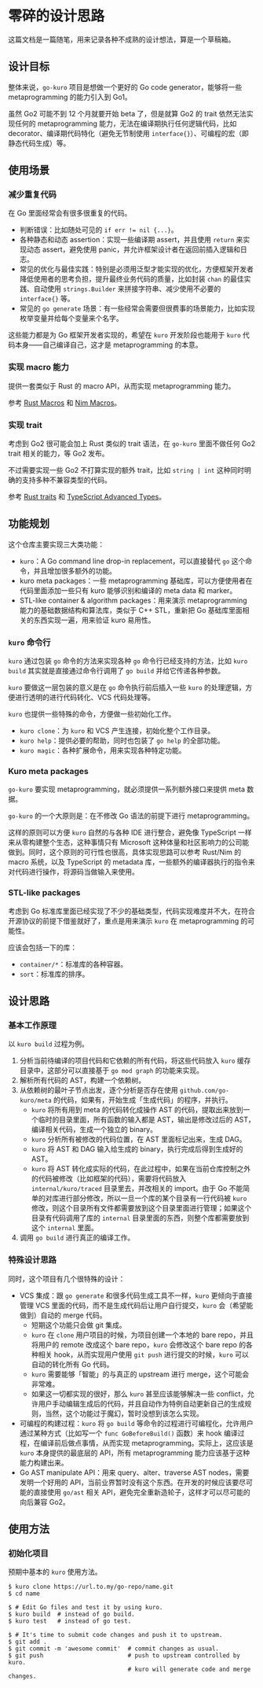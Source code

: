 # 零碎的设计思路

这篇文档是一篇随笔，用来记录各种不成熟的设计想法，算是一个草稿箱。

## 设计目标

整体来说，`go-kuro` 项目是想做一个更好的 Go code generator，能够将一些 metaprogramming 的能力引入到 Go1。

虽然 Go2 可能不到 12 个月就要开始 beta 了，但是就算 Go2 的 trait 依然无法实现任何的 metaprogramming 能力，无法在编译期执行任何逻辑代码，比如 decorator、编译期代码特化（避免无节制使用 `interface{}`）、可编程的宏（即静态代码生成）等。

## 使用场景

### 减少重复代码

在 Go 里面经常会有很多很重复的代码。

- 判断错误：比如随处可见的 `if err != nil {...}`。
- 各种静态和动态 assertion：实现一些编译期 assert，并且使用 `return` 来实现动态 assert，避免使用 panic，并允许框架设计者在返回前插入逻辑和日志。
- 常见的优化与最佳实践：特别是必须用泛型才能实现的优化，方便框架开发者降低使用者的思考负担，提升最终业务代码的质量，比如封装 `chan` 的最佳实践、自动使用 `strings.Builder` 来拼接字符串、减少使用不必要的 `interface{}` 等。
- 常见的 `go generate` 场景：有一些经常会需要但很费事的场景能力，比如实现枚举变量并给每个变量来个名字。

这些能力都是为 Go 框架开发者实现的，希望在 `kuro` 开发阶段也能用于 `kuro` 代码本身——自己编译自己，这才是 metaprogramming 的本意。

### 实现 macro 能力

提供一套类似于 Rust 的 macro API，从而实现 metaprogramming 能力。

参考 [Rust Macros](https://doc.rust-lang.org/1.43.0/book/ch19-06-macros.html) 和 [Nim Macros](https://nim-lang.org/docs/manual.html#macros)。

### 实现 trait

考虑到 Go2 很可能会加上 Rust 类似的 trait 语法，在 `go-kuro` 里面不做任何 Go2 trait 相关的能力，等 Go2 发布。

不过需要实现一些 Go2 不打算实现的额外 trait，比如 `string | int` 这种同时明确的支持多种不兼容类型的代码。

参考 [Rust traits](https://doc.rust-lang.org/1.43.0/book/ch10-02-traits.html) 和 [TypeScript Advanced Types](https://www.typescriptlang.org/docs/handbook/advanced-types.html)。

## 功能规划

这个仓库主要实现三大类功能：

- `kuro`：A Go command line drop-in replacement，可以直接替代 `go` 这个命令，并且增加很多额外的功能。
- kuro meta packages：一些 metaprogramming 基础库，可以方便使用者在代码里面添加一些只有 kuro 能够识别和编译的 meta data 和 marker。
- STL-like container & algorithm packages：用来演示 metaprogramming 能力的基础数据结构和算法库，类似于 C++ STL，重新把 Go 基础库里面相关的东西实现一遍，用来验证 kuro 易用性。

### `kuro` 命令行

`kuro` 通过包装 `go` 命令的方法来实现各种 `go` 命令行已经支持的方法，比如 `kuro build` 其实就是直接通过命令行调用了 `go build` 并给它传递各种参数。

`kuro` 要做这一层包装的意义是在 `go` 命令执行前后插入一些 `kuro` 的处理逻辑，方便进行透明的进行代码转化、VCS 代码处理等。

`kuro` 也提供一些特殊的命令，方便做一些初始化工作。

- `kuro clone`：为 `kuro` 和 VCS 产生连接，初始化整个工作目录。
- `kuro help`：提供必要的帮助，同时也包装了 `go help` 的全部功能。
- `kuro magic`：各种扩展命令，用来实现各种特定功能。

### Kuro meta packages

`go-kuro` 要实现 metaprogramming，就必须提供一系列额外接口来提供 meta 数据。

`go-kuro` 的一个大原则是：在不修改 Go 语法的前提下进行 metaprogramming。

这样的原则可以方便 `kuro` 自然的与各种 IDE 进行整合，避免像 TypeScript 一样来从零构建整个生态，这种事情只有 Microsoft 这种体量和社区影响力的公司能做到。同时，这个原则的可行性也很高，具体实现思路可以参考 Rust/Nim 的 macro 系统，以及 TypeScript 的 metadata 库，一些额外的编译器执行的指令来对代码进行操作，将源码当做输入来使用。

### STL-like packages

考虑到 Go 标准库里面已经实现了不少的基础类型，代码实现难度并不大，在符合开源协议的前提下借鉴就好了，重点是用来演示 `kuro` 在 metaprogramming 的可能性。

应该会包括一下的库：

- `container/*`：标准库的各种容器。
- `sort`：标准库的排序。

## 设计思路

### 基本工作原理

以 `kuro build` 过程为例。

1. 分析当前待编译的项目代码和它依赖的所有代码，将这些代码放入 `kuro` 缓存目录中，这部分可以直接基于 `go mod graph` 的功能来实现。
2. 解析所有代码的 AST，构建一个依赖树。
3. 从依赖树的最叶子节点出发，逐个分析是否存在使用 `github.com/go-kuro/meta` 的代码，如果有，开始生成「生成代码」的程序，并执行。
   - `kuro` 将所有用到 meta 的代码转化成操作 AST 的代码，提取出来放到一个临时的目录里面，所有函数的输入都是 AST，输出是修改过后的 AST，编译相关代码，生成一个独立的 binary。
   - `kuro` 分析所有被修改的代码位置，在 AST 里面标记出来，生成 DAG。
   - `kuro` 将 AST 和 DAG 输入给生成的 binary，执行完成后得到生成好的 AST。
   - `kuro` 将 AST 转化成实际的代码，在此过程中，如果在当前仓库控制之外的代码被修改（比如框架的代码），需要将代码放入 `internal/kuro/traced` 目录里去，并改相关的 import。由于 Go 不能简单的对库进行部分修改，所以一旦一个库的某个目录有一行代码被 `kuro` 修改，则这个目录所有文件都需要放到这个目录里面进行管理；如果这个目录有代码调用了库的 `internal` 目录里面的东西，则整个库都需要放到这个 `internal` 里面。
4. 调用 `go build` 进行真正的编译工作。

### 特殊设计思路

同时，这个项目有几个很特殊的设计：

- VCS 集成：跟 `go generate` 和很多代码生成工具不一样，`kuro` 更倾向于直接管理 VCS 里面的代码，而不是生成代码后让用户自行提交，`kuro` 会（希望能做到）自动的 merge 代码。
  - 短期这个功能只会做 git 集成。
  - `kuro` 在 `clone` 用户项目的时候，为项目创建一个本地的 bare repo，并且将用户的 remote 改成这个 bare repo，`kuro` 会修改这个 bare repo 的各种相关 hook，从而实现用户使用 `git push` 进行提交的时候，`kuro` 可以自动的转化所有 Go 代码。
  - `kuro` 需要能够「智能」的与真正的 upstream 进行 merge，这个可能会非常难。
  - 如果这一切都实现的很好，那么 `kuro` 甚至应该能够解决一些 conflict，允许用户手动编辑生成后的代码，并且自动作为特例自动更新自己的生成规则，当然，这个功能过于魔幻，暂时没想到该怎么实现。
- 可编程的构建过程：`kuro` 将 `go build` 等命令的过程进行可编程化，允许用户通过某种方式（比如写一个 `func GoBeforeBuild()` 函数）来 hook 编译过程，在编译前后做点事情，从而实现 metaprogramming。实际上，这应该是 `kuro` 本身提供的最底层的 API，所有 metaprogramming 能力应该基于这种能力构建出来。
- Go AST manipulate API：用来 query、alter、traverse AST nodes，需要发明一个好用的 API，当前业界暂时没有这个东西。在开发的时候应该要尽可能的直接使用 `go/ast` 相关 API，避免完全重新造轮子，这样才可以尽可能的向后兼容 Go2。

## 使用方法

### 初始化项目

预期中基本的 `kuro` 使用方法。

```shell
$ kuro clone https://url.to.my/go-repo/name.git
$ cd name

$ # Edit Go files and test it by using kuro.
$ kuro build  # instead of go build.
$ kuro test   # instead of go test.

$ # It's time to submit code changes and push it to upstream.
$ git add .
$ git commit -m 'awesome commit'  # commit changes as usual.
$ git push                        # push to upstream controlled by kuro.
                                  # kuro will generate code and merge changes.
```
